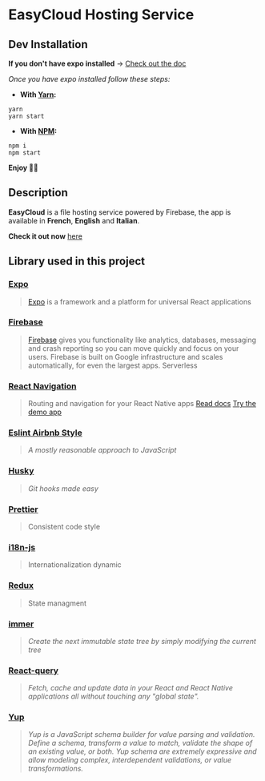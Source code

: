 # EasyCloud Hosting Service

## Dev Installation

 **If you don't have expo installed** -> [Check out the doc](https://reactnative.dev/docs/environment-setup)
 
*Once you have expo installed follow these steps:* 

+ **With [Yarn](https://classic.yarnpkg.com/en/docs/install/#mac-stable):**
```
yarn
yarn start
```
+ **With [NPM](https://www.npmjs.com/get-npm):**
```
npm i
npm start
```
**Enjoy 🎸🎉**  


## Description

**EasyCloud** is a file hosting service powered by Firebase, the app is available in **French**, **English** and **Italian**.

**Check it out now** [here](https://expo.io/@franki/projects/EASY_CLOUD)

## Library used in this project 

### [Expo](https://docs.expo.io/)
> [Expo](http://expo.io/) is a framework and a platform for universal React applications
### [Firebase](https://docs.expo.io/guides/using-firebase/)
> [Firebase](https://firebase.google.com/) gives you functionality like analytics, databases, messaging and crash reporting so you can move quickly and focus on your users. Firebase is built on Google infrastructure and scales automatically, for even the largest apps.
Serverless
### [React Navigation](https://reactnavigation.org/docs/getting-started) 
> Routing and navigation for your React Native apps
[Read docs](https://reactnavigation.org/docs/getting-started)
[Try the demo app](https://github.com/react-navigation/react-navigation/tree/main/example)
### [Eslint Airbnb Style](https://github.com/airbnb/javascript#readme) 
>_A mostly reasonable approach to JavaScript_
### [Husky](https://github.com/typicode/husky#readme)  
> _Git hooks made easy_
### [Prettier](https://github.com/prettier/prettier#readme) 
> Consistent code style
 ### [i18n-js](https://github.com/fnando/i18n-js#readme) 
> Internationalization dynamic
 ### [Redux](https://github.com/reduxjs/react-redux#readme) 
> State managment
 ### [immer](https://github.com/immerjs/immer#readme) 
> _Create the next immutable state tree by simply modifying the current tree_
 ### [React-query](https://react-query.tanstack.com/) 
> _Fetch, cache and update data in your React and React Native applications all without touching any "global state"._
### [Yup](https://github.com/jquense/yup#yup) 
> _Yup is a JavaScript schema builder for value parsing and validation. Define a schema, transform a value to match, validate the shape of an existing value, or both. Yup schema are extremely expressive and allow modeling complex, interdependent validations, or value transformations._